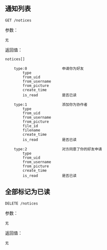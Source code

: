 ## 通知列表
	
	GET /notices
	
参数：

	无
	
返回值：
    
	notices[]
        
        type:0                申请你为好友
            type
            from_uid
            from_username
            from_picture
            create_time
            is_read           是否已读
            
        type:1                添加你为协作者
            type
            from_uid
            from_username
            from_picture
            file_id
            filename
            create_time
            is_read           是否已读
            
        type:2                对方同意了你的好友申请
            type
            from_uid
            from_username
            from_picture
            create_time
            is_read           是否已读

## 全部标记为已读

	DELETE /notices
	
参数：

	无
	
返回值：

    无
	
		
